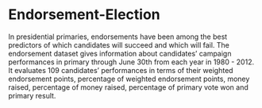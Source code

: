 # Endorsement-Election
In presidential primaries, endorsements have been among the best predictors of which candidates will succeed and which will fail. 
The   endorsement   dataset   gives   information   about   candidates’   campaign   performances   in   primary through   June   30th   from   each   year   in   1980   -   2012.   It   evaluates   109   candidates’   performances   in terms   of   their   weighted   endorsement   points,   percentage   of   weighted   endorsement   points,   money raised,   percentage   of   money   raised,   percentage   of   primary   vote   won   and   primary   result.
